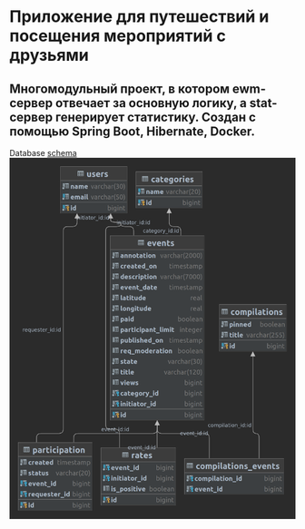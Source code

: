 # Приложение для путешествий и посещения мероприятий с друзьями
Многомодульный проект, в котором ewm-сервер отвечает за основную логику, а stat-сервер генерирует статистику.
Создан с помощью Spring Boot, Hibernate, Docker.
---
Database [schema](https://github.com/AlexeyHved/java-explore-with-me/blob/main/ewm/src/main/resources/schema.sql)
![ewm-server-diagram](https://github.com/AlexeyHved/java-explore-with-me/blob/main/ewm-server-diagram.png)
